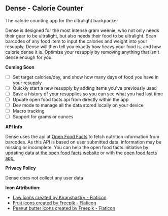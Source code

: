 ## Dense - Calorie Counter
The calorie counting app for the ultralight backpacker

Dense is designed for the most intense gram weenie, who not only needs their gear to be ultralight, but also needs their food to be ultralight. Scan barcodes of any food item to input the calories and weight into your resupply. Dense will then tell you exactly how heavy your food is, and how calorie dense it is. Optimize your resupply by removing anything that isn't dense enough for you.

**Coming Soon**

- [ ] Set target calories/day, and show how many days of food you have in your resupply
- [ ] Quickly start a new resupply by adding items you've previously used
- [ ] Save a history of your resupplies so you can see what you had last time
- [ ] Update open food facts api from directly within the app
- [ ] Dev mode to manage all the data stored locally on your device
- [ ] Macro tracking
- [ ] Support for grams or ounces

**API Info**

Dense uses the api at [Open Food Facts](https://world.openfoodfacts.org/) to fetch nutrition information from barcodes. As this API is based on user submitted data, information may be missing or incomplete. You can help the open food facts initiative by updating data at [the open food facts website](https://world.openfoodfacts.org/help-complete-products) or with the [open food facts app.](https://apps.apple.com/us/app/open-food-facts-product-scan/id588797948)

**Privacy Policy**

Dense does not collect any user data

**Icon Attribution:**
- <a href="https://www.flaticon.com/free-icons/law" title="law icons">Law icons created by Kiranshastry - Flaticon</a>
- <a href="https://www.flaticon.com/free-icons/fruit" title="fruit icons">Fruit icons created by Freepik - Flaticon</a>
- <a href="https://www.flaticon.com/free-icons/peanut-butter" title="peanut butter icons">Peanut butter icons created by Freepik - Flaticon</a>